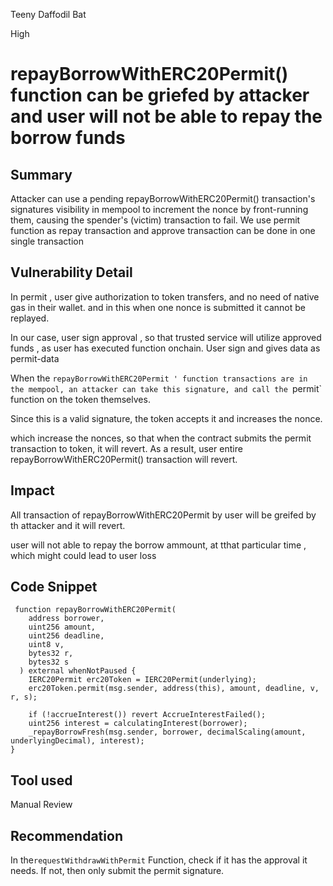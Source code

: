 Teeny Daffodil Bat

High

# repayBorrowWithERC20Permit() function can be griefed by attacker and user will not be able to repay the borrow funds

## Summary

Attacker can use a pending repayBorrowWithERC20Permit() transaction's signatures visibility in mempool to increment the nonce by front-running them, causing the spender's (victim) transaction to fail. We use permit function as repay transaction and approve transaction can be done in one single transaction

## Vulnerability Detail

In permit , user give authorization to token transfers, and no need of native gas in their wallet. and in this when one nonce is submitted it cannot be replayed.

In our case, user sign approval , so that trusted service will utilize approved funds , as user has executed function onchain.
User sign and gives data as permit-data

  When the `repayBorrowWithERC20Permit ' function transactions are in the mempool, an attacker can take this signature, and call the `permit` function on the token themselves.
  
Since this is a valid signature, the token accepts it and increases the nonce.

which increase the nonces, so that when the contract submits the permit transaction to token, it will revert.
As a result, user entire repayBorrowWithERC20Permit() transaction will revert.

## Impact

All transaction of repayBorrowWithERC20Permit by user will be greifed by th attacker and it will revert. 

user will not able to repay the borrow ammount, at tthat particular time , which might could lead to user loss

## Code Snippet

     function repayBorrowWithERC20Permit(
        address borrower,
        uint256 amount,
        uint256 deadline,
        uint8 v,
        bytes32 r,
        bytes32 s
      ) external whenNotPaused {
        IERC20Permit erc20Token = IERC20Permit(underlying);
        erc20Token.permit(msg.sender, address(this), amount, deadline, v, r, s);

        if (!accrueInterest()) revert AccrueInterestFailed();
        uint256 interest = calculatingInterest(borrower);
        _repayBorrowFresh(msg.sender, borrower, decimalScaling(amount, underlyingDecimal), interest);
    }

## Tool used

Manual Review

## Recommendation

 In the`requestWithdrawWithPermit` Function, check if it has the approval it needs. If not, then only submit the permit signature.